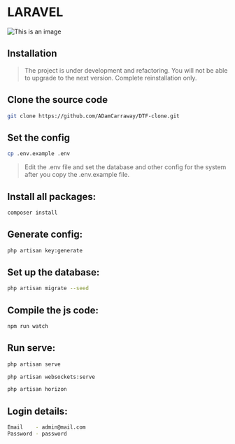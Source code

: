# LARAVEL

![This is an image](https://i.imgur.com/NX9crnm.png)

## Installation
>The project is under development and refactoring. You will not be able to upgrade to the next version. Complete reinstallation only.

## Clone the source code
```bash
git clone https://github.com/ADamCarraway/DTF-clone.git
```
## Set the config
```bash
cp .env.example .env
```
> Edit the .env file and set the database and other config for the system after you copy the .env.example file.

## Install all packages:
```bash
composer install
```

## Generate config:
```bash
php artisan key:generate
```

## Set up the database:
```bash
php artisan migrate --seed
```

## Compile the js code:
```bash
npm run watch
```

## Run serve:
```bash
php artisan serve

php artisan websockets:serve

php artisan horizon
```
## Login details:
```bash
Email    - admin@mail.com
Password - password 
```
